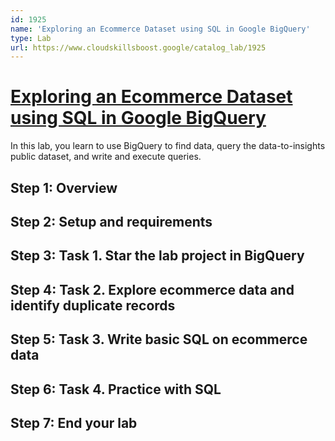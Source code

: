 ```yaml
---
id: 1925
name: 'Exploring an Ecommerce Dataset using SQL in Google BigQuery'
type: Lab
url: https://www.cloudskillsboost.google/catalog_lab/1925
---
```


# [Exploring an Ecommerce Dataset using SQL in Google BigQuery](https://www.cloudskillsboost.google/catalog_lab/1925)

In this lab, you learn to use BigQuery to find data, query the data-to-insights public dataset, and write and execute queries.


## Step 1: Overview

## Step 2: Setup and requirements

## Step 3: Task 1. Star the lab project in BigQuery

## Step 4: Task 2. Explore ecommerce data and identify duplicate records

## Step 5: Task 3. Write basic SQL on ecommerce data

## Step 6: Task 4. Practice with SQL

## Step 7: End your lab
